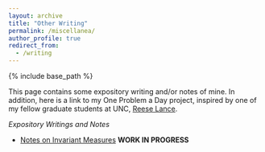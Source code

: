 ```yaml
---
layout: archive
title: "Other Writing"
permalink: /miscellanea/
author_profile: true
redirect_from:
  - /writing
---
```


{% include base_path %}

This page contains some expository writing and/or notes of mine. In addition, here is a link to my One Problem a Day project, inspired by one of my fellow graduate students at UNC, [Reese Lance](https://tarheels.live/rlance/). 

*Expository Writings and Notes*

- [Notes on Invariant Measures](https://trvkdb.github.io/files/invmeasures.pdf) **WORK IN PROGRESS**

